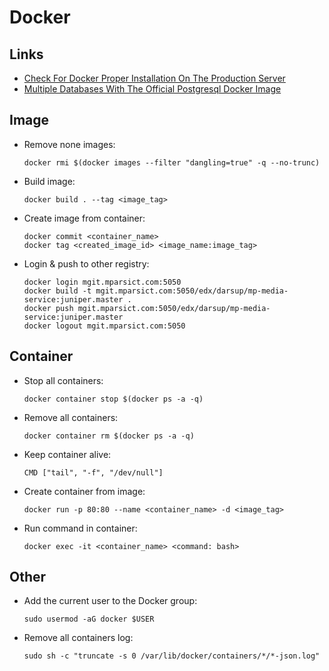 # Docker

## Links

- [Check For Docker Proper Installation On The Production Server](https://github.com/docker/docker-bench-security)
- [Multiple Databases With The Official Postgresql Docker Image](https://github.com/mrts/docker-postgresql-multiple-databases)

## Image

- Remove none images:

  ```
  docker rmi $(docker images --filter "dangling=true" -q --no-trunc)
  ```

- Build image:

  ```
  docker build . --tag <image_tag>
  ```

- Create image from container:

  ```
  docker commit <container_name>
  docker tag <created_image_id> <image_name:image_tag>
  ```

- Login & push to other registry:

  ```
  docker login mgit.mparsict.com:5050
  docker build -t mgit.mparsict.com:5050/edx/darsup/mp-media-service:juniper.master .
  docker push mgit.mparsict.com:5050/edx/darsup/mp-media-service:juniper.master
  docker logout mgit.mparsict.com:5050
  ```

## Container

- Stop all containers:

  ```
  docker container stop $(docker ps -a -q)
  ```
- Remove all containers:

  ```
  docker container rm $(docker ps -a -q)
  ```
- Keep container alive:

  ```
  CMD ["tail", "-f", "/dev/null"]
  ```
- Create container from image:

  ```
  docker run -p 80:80 --name <container_name> -d <image_tag>
  ```
- Run command in container:

  ```
  docker exec -it <container_name> <command: bash>
  ```

## Other

- Add the current user to the Docker group:

  ```
  sudo usermod -aG docker $USER
  ```

- Remove all containers log:

  ```
  sudo sh -c "truncate -s 0 /var/lib/docker/containers/*/*-json.log"
  ```
